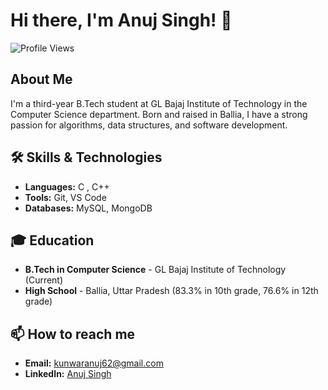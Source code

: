 # Hi there, I'm Anuj Singh! 👋

![Profile Views](https://shields.io/badge/dynamic/json?color=informational&label=Profile%20Views&query=value&url=https://api.countapi.xyz/hit/anuj-singh.anuj-singh)

## About Me
I'm a third-year B.Tech student at GL Bajaj Institute of Technology in the Computer Science department. Born and raised in Ballia, I have a strong passion for algorithms, data structures, and software development.

## 🛠 Skills & Technologies
- **Languages:** C , C++
- **Tools:** Git, VS Code
- **Databases:** MySQL, MongoDB

## 🎓 Education
- **B.Tech in Computer Science** - GL Bajaj Institute of Technology (Current)
- **High School** - Ballia, Uttar Pradesh (83.3% in 10th grade, 76.6% in 12th grade)

## 📫 How to reach me
- **Email:** kunwaranuj62@gmail.com
- **LinkedIn:** [Anuj Singh](https://www.linkedin.com/in/anuj-singh-56a21a227/)
